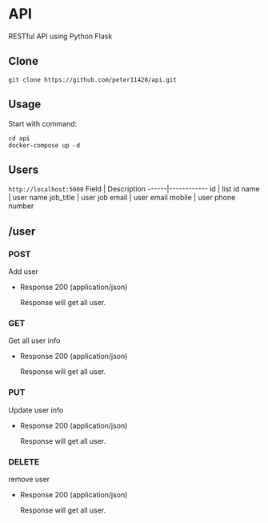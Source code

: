# API
RESTful API using Python Flask

## Clone
```
git clone https://github.com/peter11420/api.git
```
## Usage
Start with command:
```
cd api
docker-compose up -d
```

## Users
`http://localhost:5000`
Field | Description
------|------------
id | list id
name | user name
job_title | user job
email | user email
mobile | user phone number


## /user
### POST
Add user

+ Response 200 (application/json)

    Response will get all user.
### GET
Get all user info

+ Response 200 (application/json)

    Response will get all user.

### PUT
Update user info

+ Response 200 (application/json)

    Response will get all user.

### DELETE
remove user

+ Response 200 (application/json)

    Response will get all user.
